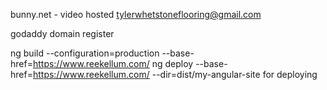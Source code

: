 bunny.net - video hosted tylerwhetstoneflooring@gmail.com

godaddy domain register 


 
ng build --configuration=production --base-href=https://www.reekellum.com/
ng deploy --base-href=https://www.reekellum.com/ --dir=dist/my-angular-site for deploying
